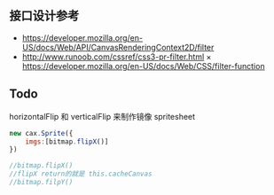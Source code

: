 ## 接口设计参考

* https://developer.mozilla.org/en-US/docs/Web/API/CanvasRenderingContext2D/filter
* http://www.runoob.com/cssref/css3-pr-filter.html
× https://developer.mozilla.org/en-US/docs/Web/CSS/filter-function

## Todo

horizontalFlip 和 verticalFlip 来制作镜像 spritesheet

``` js
new cax.Sprite({
    imgs:[bitmap.flipX()]
})

//bitmap.flipX()
//flipX return的就是 this.cacheCanvas
//bitmap.filpY()
```
